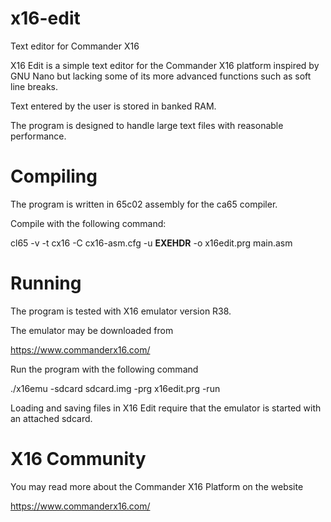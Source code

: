 # x16-edit

Text editor for Commander X16

X16 Edit is a simple text editor for the Commander X16 platform inspired by GNU Nano but lacking some of its more advanced functions such as soft line breaks.

Text entered by the user is stored in banked RAM.

The program is designed to handle large text files with reasonable performance.


# Compiling

The program is written in 65c02 assembly for the ca65 compiler.

Compile with the following command:

cl65 -v -t cx16 -C cx16-asm.cfg -u __EXEHDR__ -o x16edit.prg main.asm


# Running

The program is tested with X16 emulator version R38.

The emulator may be downloaded from

https://www.commanderx16.com/

Run the program with the following command

./x16emu -sdcard sdcard.img -prg x16edit.prg -run


Loading and saving files in X16 Edit require that the emulator is started with an attached sdcard.


# X16 Community

You may read more about the Commander X16 Platform on the website

https://www.commanderx16.com/

